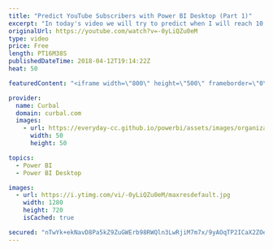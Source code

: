 ```yaml
---
title: "Predict YouTube Subscribers with Power BI Desktop (Part 1)"
excerpt: "In today's video we will try to predict when I will reach 10.000 subscribers in the channel.   I am going to take my crystal ball out for a spin and predict when this channel will get 10,000 subscribers! This is a series of two videos: I part one I will do the prediction manually (This video) and in"
originalUrl: https://youtube.com/watch?v=-0yLiQZu0eM
type: video
price: Free
length: PT16M38S
publishedDateTime: 2018-04-12T19:14:22Z
heat: 50

featuredContent: "<iframe width=\"800\" height=\"500\" frameborder=\"0\" src=\"https://www.youtube.com/embed/-0yLiQZu0eM\" allow=\"accelerometer; autoplay; encrypted-media; gyroscope; picture-in-picture\" allowfullscreen></iframe>"

provider:
  name: Curbal
  domain: curbal.com
  images:
    - url: https://everyday-cc.github.io/powerbi/assets/images/organizations/curbal.com-50x50.jpg
      width: 50
      height: 50

topics:
  - Power BI
  - Power BI Desktop

images:
  - url: https://i.ytimg.com/vi/-0yLiQZu0eM/maxresdefault.jpg
    width: 1280
    height: 720
    isCached: true

secured: "nTwYk+ekNavD8Pa5kZ9ZuGWErb98RWQln3LwRjiM7m7x/9yAOqTP2ICaX2ZOePJQJR0chIoX+BOgsBe51uFDUccoO+KtROJMpxS4Hr26m7TGEJK+Oeh9S5l6KXonSg5+ED0whcaA9RDeXPLANxE+oe252cH0OoGWHa8kpmoXNzfZOdiN/KVPk2Ft3o+p8Kxz2A44Z7jT5D8TSzi6vYr3sOpiVhIxZ1PFdMpyuXfl/CjFEFrboWTOEf538FAGznvKjR7ynwE8JE6+MO59QQmYVz/SDPs37yJfD88fZBShwmxhDVdX1s98+jRfp4n8npId9UsqG2+id/DStrU4I2bo2ImsKgutygFCwfBqc2ThI0m7Oqks4DlQxp1yB+ai7Pqz7+zfzsZXFf8tA0DhkpDtWB+PI1yzx2K9DigmISryjP0=;iTFgf0ygGdrlQ6bL5GWSUA=="
---
```


